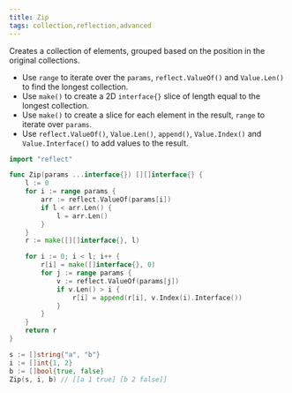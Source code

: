 ```yaml
---
title: Zip
tags: collection,reflection,advanced
---
```


Creates a collection of elements, grouped based on the position in the original collections.

- Use `range` to iterate over the `params`, `reflect.ValueOf()` and `Value.Len()` to find the longest collection.
- Use `make()` to create a 2D `interface{}` slice of length equal to the longest collection.
- Use `make()` to create a slice for each element in the result, `range` to iterate over `params`.
- Use `reflect.ValueOf()`, `Value.Len()`, `append()`, `Value.Index()` and `Value.Interface()` to add values to the result.

```go
import "reflect"

func Zip(params ...interface{}) [][]interface{} {
	l := 0
	for i := range params {
		arr := reflect.ValueOf(params[i])
		if l < arr.Len() {
			l = arr.Len()
		}
	}
	r := make([][]interface{}, l)

	for i := 0; i < l; i++ {
		r[i] = make([]interface{}, 0)
		for j := range params {
			v := reflect.ValueOf(params[j])
			if v.Len() > i {
				r[i] = append(r[i], v.Index(i).Interface())
			}
		}
	}
	return r
}
```

```go
s := []string{"a", "b"}
i := []int{1, 2}
b := []bool{true, false}
Zip(s, i, b) // [[a 1 true] [b 2 false]]
```
